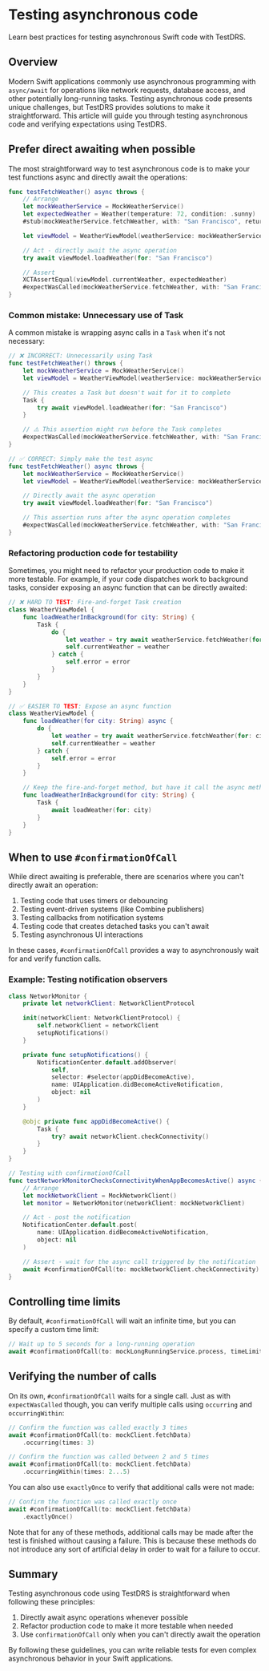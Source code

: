 # Testing asynchronous code

Learn best practices for testing asynchronous Swift code with TestDRS.

## Overview

Modern Swift applications commonly use asynchronous programming with `async/await` for operations like network requests, database access, and other potentially long-running tasks. Testing asynchronous code presents unique challenges, but TestDRS provides solutions to make it straightforward. This article will guide you through testing asynchronous code and verifying expectations using TestDRS.

## Prefer direct awaiting when possible

The most straightforward way to test asynchronous code is to make your test functions async and directly await the operations:

```swift
func testFetchWeather() async throws {
    // Arrange
    let mockWeatherService = MockWeatherService()
    let expectedWeather = Weather(temperature: 72, condition: .sunny)
    #stub(mockWeatherService.fetchWeather, with: "San Francisco", returning: expectedWeather)

    let viewModel = WeatherViewModel(weatherService: mockWeatherService)

    // Act - directly await the async operation
    try await viewModel.loadWeather(for: "San Francisco")

    // Assert
    XCTAssertEqual(viewModel.currentWeather, expectedWeather)
    #expectWasCalled(mockWeatherService.fetchWeather, with: "San Francisco")
}
```

### Common mistake: Unnecessary use of Task

A common mistake is wrapping async calls in a `Task` when it's not necessary:

```swift
// ❌ INCORRECT: Unnecessarily using Task
func testFetchWeather() throws {
    let mockWeatherService = MockWeatherService()
    let viewModel = WeatherViewModel(weatherService: mockWeatherService)

    // This creates a Task but doesn't wait for it to complete
    Task {
        try await viewModel.loadWeather(for: "San Francisco")
    }

    // ⚠️ This assertion might run before the Task completes
    #expectWasCalled(mockWeatherService.fetchWeather, with: "San Francisco")
}

// ✅ CORRECT: Simply make the test async
func testFetchWeather() async throws {
    let mockWeatherService = MockWeatherService()
    let viewModel = WeatherViewModel(weatherService: mockWeatherService)

    // Directly await the async operation
    try await viewModel.loadWeather(for: "San Francisco")

    // This assertion runs after the async operation completes
    #expectWasCalled(mockWeatherService.fetchWeather, with: "San Francisco")
}
```

### Refactoring production code for testability

Sometimes, you might need to refactor your production code to make it more testable. For example, if your code dispatches work to background tasks, consider exposing an async function that can be directly awaited:

```swift
// ❌ HARD TO TEST: Fire-and-forget Task creation
class WeatherViewModel {
    func loadWeatherInBackground(for city: String) {
        Task {
            do {
                let weather = try await weatherService.fetchWeather(for: city)
                self.currentWeather = weather
            } catch {
                self.error = error
            }
        }
    }
}

// ✅ EASIER TO TEST: Expose an async function
class WeatherViewModel {
    func loadWeather(for city: String) async {
        do {
            let weather = try await weatherService.fetchWeather(for: city)
            self.currentWeather = weather
        } catch {
            self.error = error
        }
    }

    // Keep the fire-and-forget method, but have it call the async method
    func loadWeatherInBackground(for city: String) {
        Task {
            await loadWeather(for: city)
        }
    }
}
```

## When to use `#confirmationOfCall`

While direct awaiting is preferable, there are scenarios where you can't directly await an operation:

1. Testing code that uses timers or debouncing
2. Testing event-driven systems (like Combine publishers)
3. Testing callbacks from notification systems
4. Testing code that creates detached tasks you can't await
5. Testing asynchronous UI interactions

In these cases, `#confirmationOfCall` provides a way to asynchronously wait for and verify function calls.

### Example: Testing notification observers

```swift
class NetworkMonitor {
    private let networkClient: NetworkClientProtocol

    init(networkClient: NetworkClientProtocol) {
        self.networkClient = networkClient
        setupNotifications()
    }

    private func setupNotifications() {
        NotificationCenter.default.addObserver(
            self,
            selector: #selector(appDidBecomeActive),
            name: UIApplication.didBecomeActiveNotification,
            object: nil
        )
    }

    @objc private func appDidBecomeActive() {
        Task {
            try? await networkClient.checkConnectivity()
        }
    }
}

// Testing with confirmationOfCall
func testNetworkMonitorChecksConnectivityWhenAppBecomesActive() async {
    // Arrange
    let mockNetworkClient = MockNetworkClient()
    let monitor = NetworkMonitor(networkClient: mockNetworkClient)

    // Act - post the notification
    NotificationCenter.default.post(
        name: UIApplication.didBecomeActiveNotification,
        object: nil
    )

    // Assert - wait for the async call triggered by the notification
    await #confirmationOfCall(to: mockNetworkClient.checkConnectivity)
}
```

## Controlling time limits

By default, `#confirmationOfCall` will wait an infinite time, but you can specify a custom time limit:

```swift
// Wait up to 5 seconds for a long-running operation
await #confirmationOfCall(to: mockLongRunningService.process, timeLimit: .seconds(5))
```

## Verifying the number of calls

On its own, `#confirmationOfCall` waits for a single call. Just as with `expectWasCalled` though, you can verify multiple calls using `occurring` and `occurringWithin`:

```swift
// Confirm the function was called exactly 3 times
await #confirmationOfCall(to: mockClient.fetchData)
    .occurring(times: 3)

// Confirm the function was called between 2 and 5 times
await #confirmationOfCall(to: mockClient.fetchData)
    .occurringWithin(times: 2...5)
```

You can also use `exactlyOnce` to verify that additional calls were not made:

```swift
// Confirm the function was called exactly once
await #confirmationOfCall(to: mockClient.fetchData)
    .exactlyOnce()
```

Note that for any of these methods, additional calls may be made after the test is finished without causing a failure.
This is because these methods do not introduce any sort of artificial delay in order to wait for a failure to occur.

## Summary

Testing asynchronous code using TestDRS is straightforward when following these principles:
1. Directly await async operations whenever possible
2. Refactor production code to make it more testable when needed
3. Use `confirmationOfCall` only when you can't directly await the operation

By following these guidelines, you can write reliable tests for even complex asynchronous behavior in your Swift applications.
